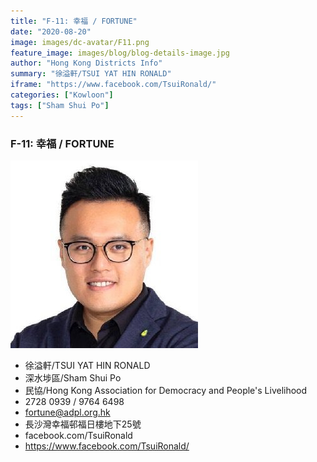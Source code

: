 ```yaml
---
title: "F-11: 幸福 / FORTUNE"
date: "2020-08-20"
image: images/dc-avatar/F11.png
feature_image: images/blog/blog-details-image.jpg
author: "Hong Kong Districts Info"
summary: "徐溢軒/TSUI YAT HIN RONALD"
iframe: "https://www.facebook.com/TsuiRonald/"
categories: ["Kowloon"]
tags: ["Sham Shui Po"]
---
```


### F-11: 幸福 / FORTUNE  
![](/images/dc-avatar/F11.png)  

 - 徐溢軒/TSUI YAT HIN RONALD  
 - 深水埗區/Sham Shui Po  
 - 民協/Hong Kong Association for Democracy and People's Livelihood  
 - 2728 0939 / 9764 6498  
 - fortune@adpl.org.hk  
 - 長沙灣幸福邨福日樓地下25號  
 - facebook.com/TsuiRonald  
 - https://www.facebook.com/TsuiRonald/
